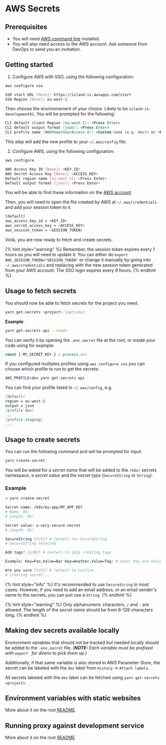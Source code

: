 # AWS Secrets

## Prerequisites

- You will need [AWS command line](https://docs.aws.amazon.com/cli/latest/userguide/install-cliv2.html) installed.
- You will also need access to the AWS account. Ask someone from DevOps to send you an invitation.

## Getting started

1. Configure AWS with SSO, using the following configuration:

```bash
aws configure sso

SSO start URL [None]: https://island-is.awsapps.com/start
SSO Region [None]: eu-west-1
```

Then choose the environnement of your choice. Likely to be `island-is-development01`. You will be prompted for the following:

```md
CLI default client Region [eu-west-1]: <Press Enter>
CLI default output format [json]: <Press Enter>
CLI profile name [AWSPowerUserAccess-X]: <Custom name (e.g. dev)> or <Press Enter>
```

This step will add the new profile to your `~/.aws/config` file.

2. Configure AWS, using the following configuration:

```bash
aws configure

AWS Access Key ID [None]: <KEY_ID>
AWS Secret Access Key [None]: <ACCESS_KEY>
Default region name [eu-west-1]: <Press Enter>
Default output format [json]: <Press Enter>
```

You will be able to find these information on the [AWS account](https://island-is.awsapps.com/start).

Then, you will need to open the file created by AWS at `~/.aws/credentials` and add your session token to it.

```bash
[default]
aws_access_key_id = <KEY_ID>
aws_secret_access_key = <ACCESS_KEY>
aws_session_token = <SESSION_TOKEN>
```

Voilà, you are now ready to fetch and create secrets.

{% hint style="warning" %}
Remember, the session token expires every 1 hours so you will need to update it. You can either do `export AWS_SESSION_TOKEN="SESSION_TOKEN"` or change it manually by going into `~/.aws/credentials` and replacing with the new session token generated from your AWS account. The SSO login expires every 8 hours.
{% endhint %}

## Usage to fetch secrets

You should now be able to fetch secrets for the project you need.

```bash
yarn get-secrets <project> [options]
```

**Example**:

```bash
yarn get-secrets api --reset
```

You can verify it by opening the `.env.secret` file at the root, or inside your code using for example:

```typescript
const { MY_SECRET_KEY } = process.env
```

If you configured multiples profiles using `aws configure sso` you can choose which profile to run to get the secrets:

```bash
AWS_PROFILE=dev yarn get-secrets api
```

You can find your profile listed in `~/.aws/config`, e.g.

```md
[default]
region = eu-west-1
output = json
[profile dev]
...
[profile staging]
...
```

## Usage to create secrets

You can run the following command and will be prompted for input.

```bash
yarn create-secret
```

You will be asked for a _secret name_ that will be added to the `/k8s/` secrets namespace, a _secret value_ and the _secret type_ (`SecureString` or `String`).

### Example

```bash
➜ yarn create-secret

Secret name: /k8s/my-app/MY_APP_KEY
# Name: Ok!
# Length: Ok!

Secret value: a-very-secure-secret
# Length: Ok!

SecureString [Y/n]? # [enter] for SecureString
# SecureString selected

Add tags? [y/N]? # [enter] to skip creating tags

Example: Key=Foo,Value=Bar Key=Another,Value=Tag: # note: Key and Value are case sensitive! Create multiple tags by separating with whitespace.

Are you sure [Y/n]? # [enter] to confirm
# Creating secret....
```

{% hint style="info" %}
It's recommended to use `SecureString` in most cases. However, if you need to add an email address, or an email sender's name to the secrets, you can just use a `String`.
{% endhint %}

{% hint style="warning" %}
Only alphanumeric characters, `/` and `-` are allowed. The length of the _secret name_ should be from 6-128 characters long.
{% endhint %}

## Making dev secrets available locally

Environment variables that should not be tracked but needed locally should be added to the `.env.secret` file. _(**NOTE:** Each variable must be prefixed with `export ` for direnv to pick them up.)_

Additionally, if that same variable is also stored in AWS Parameter Store, the secret can be labeled with the `dev` label from `History` -> `Attach labels`.

All secrets labeled with the `dev` label can be fetched using `yarn get-secrets <project>`.

## Environment variables with static websites

More about it on the root [README](../../README.md#environment-variables-with-static-websites).

## Running proxy against development service

More about it on the root [README](../../README.md#running-proxy-against-development-service)
